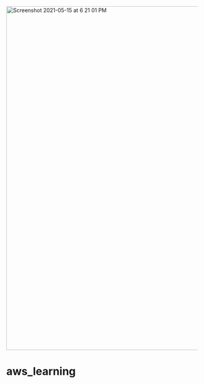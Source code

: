 <img width="907" alt="Screenshot 2021-05-15 at 6 21 01 PM" src="https://user-images.githubusercontent.com/82867020/118361792-8d9ee280-b5aa-11eb-8eb3-c7bcac0b4962.png">

# aws_learning
